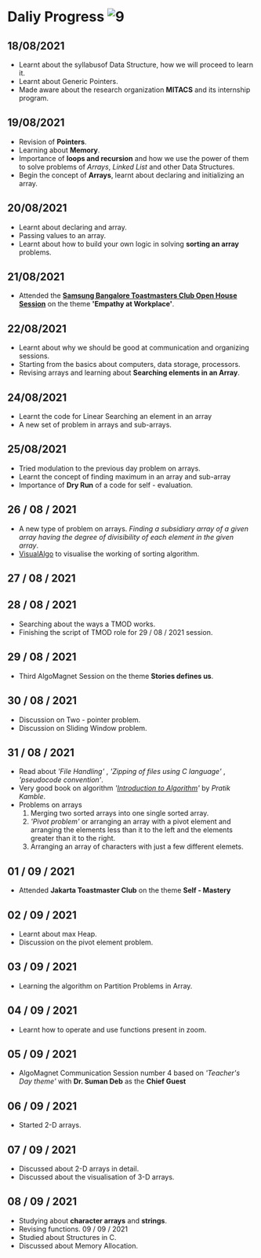 # Daliy Progress ![9](https://user-images.githubusercontent.com/74143496/129934373-dd5b001f-01ab-40c3-8637-846576f37738.jpg)
## 18/08/2021
* Learnt about the syllabusof Data Structure, how we will proceed to learn it.
*  Learnt about Generic Pointers. 
*  Made aware about the research organization **MITACS** and its internship program.
## 19/08/2021
* Revision of **Pointers**.
* Learning about **Memory**.
* Importance of **loops and recursion** and how we use the power of them to solve problems of *Arrays*, *Linked List* and other Data Structures.
* Begin the concept of **Arrays**, learnt about declaring and initializing an array.
## 20/08/2021
* Learnt about declaring and array.
* Passing values to an array.
* Learnt about how to build your own logic in solving **sorting an array** problems.
## 21/08/2021
* Attended the **[Samsung Bangalore Toastmasters Club Open House Session](https://github.com/cleanhand/phase-1-kartikjain2001/blob/main/Communication%20Sessions/Samsung%20Bangalore%20Toastmasters%20Club%20Open%20House%20Session.md)** on the theme **'Empathy at Workplace'**.
## 22/08/2021
* Learnt about why we should be good at communication and organizing sessions.
* Starting from the basics about computers, data storage, processors.
* Revising arrays and learning about **Searching elements in an Array**.
## 24/08/2021
* Learnt the code for Linear Searching an element in an array
* A new set of problem in arrays and sub-arrays.
## 25/08/2021
* Tried modulation to the previous day problem on arrays.
* Learnt the concept of finding maximum in an array and sub-array
* Importance of **Dry Run** of a code for self - evaluation.
## 26 / 08 / 2021
* A new type of problem on arrays. *Finding a subsidiary array of a given array having the degree of divisibility of each element in the given array*.
* [VisualAlgo](https://visualgo.net/en/sorting) to visualise the working of sorting algorithm.
## 27 / 08 / 2021
## 28 / 08 / 2021
* Searching about the ways a TMOD works.
* Finishing the script of TMOD role for 29 / 08 / 2021 session.
## 29 / 08 / 2021
* Third AlgoMagnet Session on the theme **Stories defines us**.
## 30 / 08 / 2021
* Discussion on Two - pointer problem.
* Discussion on Sliding Window problem.
## 31 / 08 / 2021
* Read about *'File Handling'* , *'Zipping of files using C language'* , *'pseudocode convention'*.
* Very good book on algorithm *'[Introduction to Algorithm](https://web.iiit.ac.in/~pratik.kamble/storage/Algorithms/Cormen_Algorithms_3rd.pdf)'* by *Pratik Kamble*.
* Problems on arrays
  1. Merging two sorted arrays into one single sorted array.
  2. *'Pivot problem'* or arranging an array with a pivot element and arranging the elements less than it to the left and the elements greater than it to the right.
  3. Arranging an array of characters with just a few different elemets.
## 01 / 09 / 2021
* Attended **Jakarta Toastmaster Club** on the theme **Self - Mastery** 
## 02 / 09 / 2021
* Learnt about max Heap.
* Discussion on the pivot element problem.
## 03 / 09 / 2021
* Learning the algorithm on Partition Problems in Array.
## 04 / 09 / 2021
* Learnt how to operate and use functions present in zoom.
## 05 / 09 / 2021
* AlgoMagnet Communication Session number 4 based on *'Teacher's Day theme'* with **Dr. Suman Deb** as the **Chief Guest**
## 06 / 09 / 2021
* Started 2-D arrays.
## 07 / 09 / 2021
* Discussed about 2-D arrays in detail.
* Discussed about the visualisation of 3-D arrays.
## 08 / 09 / 2021
* Studying about **character arrays** and **strings**.
* Revising functions.
09 / 09 / 2021
* Studied about Structures in C.
* Discussed about Memory Allocation.





















